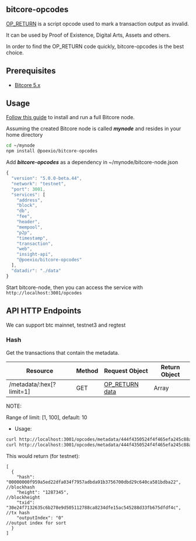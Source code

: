 ## bitcore-opcodes
[OP_RETURN](https://en.bitcoin.it/wiki/OP_RETURN) is a script opcode used to mark a transaction output as invalid.

It can be used by Proof of Existence, Digital Arts, Assets and others.

In order to find the OP_RETURN code quickly, bitcore-opcodes is the best choice.

## Prerequisites

- [Bitcore 5.x](https://github.com/bitpay/bitcore)

## Usage
[Follow this guide](https://blog.bitpay.com/bitcore-v5/) to install and run a full Bitcore node.

Assuming the created Bitcore node is called ___mynode___ and resides in your home directory

```bash
cd ~/mynode
npm install @poexio/bitcore-opcodes
```

Add ___bitcore-opcodes___ as a dependency in ~/mynode/bitcore-node.json

```javascript
{
  "version": "5.0.0-beta.44",
  "network": "testnet",
  "port": 3001,
  "services": [
    "address",
    "block",
    "db",
    "fee",
    "header",
    "mempool",
    "p2p",
    "timestamp",
    "transaction",
    "web",
    "insight-api",
    "@poexio/bitcore-opcodes"
  ],
  "datadir": "./data"
}
```

Start bitcore-node, then you can access the service with `http://localhost:3001/opcodes`

## API HTTP Endpoints
We can support btc mainnet, testnet3 and regtest

### Hash
Get the transactions that contain the metadata.

Resource | Method | Request Object | Return Object
-------- | -------|----------------|---------------
/metadata/:hex[?limit=1] | GET | [OP_RETURN data](https://bitcore.io/api/lib/transaction#Transaction+addData) | Array

NOTE:

Range of limit: [1, 100], default: 10

* Usage:
```bash
curl http://localhost:3001/opcodes/metadata/444f4350524f4f465efa245c88af3bc0bf9e4392976cedafd9a0de8d3f737ba0f48231b0f9262110
curl http://localhost:3001/opcodes/metadata/444f4350524f4f465efa245c88af3bc0bf9e4392976cedafd9a0de8d3f737ba0f48231b0f9262110?limit=1
```

This would return (for testnet):

```
[
  {
    "hash": "00000000f959a5ed22dfa034f7957adbda91b3756700dbd29c640ca581bdba22", //blockhash
    "height": "1287345",                                                        //blockheight
    "txid": "30e24f7132635c6b278e9d505112788ca8234dfe15ac545288d33fb675dfdf4c", //tx hash
    "outputIndex": "0"                                                          //output index for sort
  }
]
```
